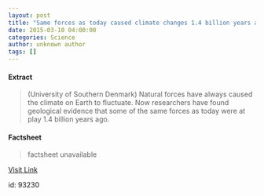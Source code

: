 ```yaml
---
layout: post
title: "Same forces as today caused climate changes 1.4 billion years ago"
date: 2015-03-10 04:00:00
categories: Science
author: unknown author
tags: []
---
```



#### Extract
>(University of Southern Denmark) Natural forces have always caused the climate on Earth to fluctuate. Now researchers have found geological evidence that some of the same forces as today were at play 1.4 billion years ago.

#### Factsheet
>factsheet unavailable

[Visit Link](http://www.eurekalert.org/pub_releases/2015-03/uosd-sfa031015.php)

id:   93230
